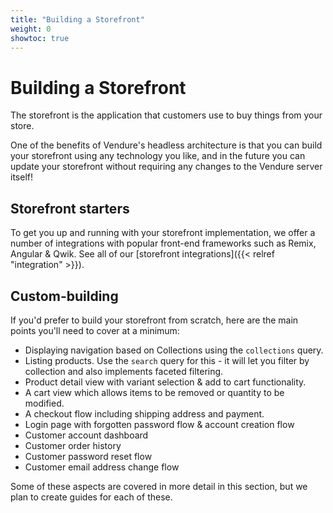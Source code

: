 ```yaml
---
title: "Building a Storefront"
weight: 0
showtoc: true
---
```


# Building a Storefront

The storefront is the application that customers use to buy things from your store.

One of the benefits of Vendure's headless architecture is that you can build your storefront using any technology you like, and in the future you can update your storefront without requiring any changes to the Vendure server itself!

## Storefront starters

To get you up and running with your storefront implementation, we offer a number of integrations with popular front-end frameworks such as Remix, Angular & Qwik. See all of our [storefront integrations]({{< relref "integration" >}}).

## Custom-building

If you'd prefer to build your storefront from scratch, here are the main points you'll need to cover at a minimum:

- Displaying navigation based on Collections using the `collections` query.
- Listing products. Use the `search` query for this - it will let you filter by collection and also implements faceted filtering.
- Product detail view with variant selection & add to cart functionality.
- A cart view which allows items to be removed or quantity to be modified.
- A checkout flow including shipping address and payment.
- Login page with forgotten password flow & account creation flow
- Customer account dashboard
- Customer order history
- Customer password reset flow
- Customer email address change flow

Some of these aspects are covered in more detail in this section, but we plan to create guides for each of these.
